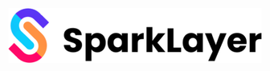 <p align="center">
    <picture>
      <source media="(prefers-color-scheme: dark)" srcset="https://github.com/sparklayer-io/.github/blob/main/profile/logo-white.png?raw=true">
      <img alt="SparkLayer Icon" src="https://github.com/sparklayer-io/.github/blob/main/profile/logo-dark.png?raw=true">
    </picture>
</p>
